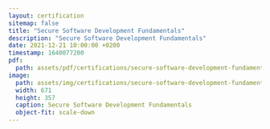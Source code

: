 ```yaml
---
layout: certification
sitemap: false
title: "Secure Software Development Fundamentals"
description: "Secure Software Development Fundamentals"
date: 2021-12-21 10:00:00 +0200
timestamp: 1640077200
pdf:
  path: assets/pdf/certifications/secure-software-development-fundamentals.pdf
image:
  path: assets/img/certifications/secure-software-development-fundamentals.webp
  width: 671
  height: 357
  caption: Secure Software Development Fundamentals
  object-fit: scale-down
---
```

